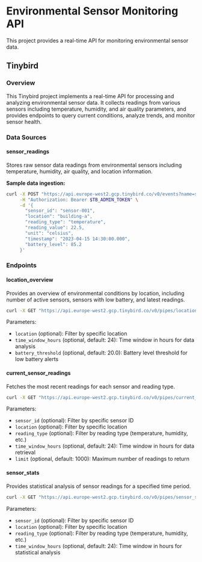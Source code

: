 
# Environmental Sensor Monitoring API

This project provides a real-time API for monitoring environmental sensor data.

## Tinybird

### Overview

This Tinybird project implements a real-time API for processing and analyzing environmental sensor data. It collects readings from various sensors including temperature, humidity, and air quality parameters, and provides endpoints to query current conditions, analyze trends, and monitor sensor health.

### Data Sources

#### sensor_readings

Stores raw sensor data readings from environmental sensors including temperature, humidity, air quality, and location information.

**Sample data ingestion:**

```bash
curl -X POST "https://api.europe-west2.gcp.tinybird.co/v0/events?name=sensor_readings" \
     -H "Authorization: Bearer $TB_ADMIN_TOKEN" \
     -d '{
       "sensor_id": "sensor-001",
       "location": "building-a",
       "reading_type": "temperature",
       "reading_value": 22.5,
       "unit": "celsius",
       "timestamp": "2023-04-15 14:30:00.000",
       "battery_level": 85.2
     }'
```

### Endpoints

#### location_overview

Provides an overview of environmental conditions by location, including number of active sensors, sensors with low battery, and latest readings.

```bash
curl -X GET "https://api.europe-west2.gcp.tinybird.co/v0/pipes/location_overview.json?token=$TB_ADMIN_TOKEN&location=building-a&time_window_hours=24&battery_threshold=20.0"
```

Parameters:
- `location` (optional): Filter by specific location
- `time_window_hours` (optional, default: 24): Time window in hours for data analysis
- `battery_threshold` (optional, default: 20.0): Battery level threshold for low battery alerts

#### current_sensor_readings

Fetches the most recent readings for each sensor and reading type.

```bash
curl -X GET "https://api.europe-west2.gcp.tinybird.co/v0/pipes/current_sensor_readings.json?token=$TB_ADMIN_TOKEN&sensor_id=sensor-001&location=building-a&reading_type=temperature&time_window_hours=24&limit=1000"
```

Parameters:
- `sensor_id` (optional): Filter by specific sensor ID
- `location` (optional): Filter by specific location 
- `reading_type` (optional): Filter by reading type (temperature, humidity, etc.)
- `time_window_hours` (optional, default: 24): Time window in hours for data retrieval
- `limit` (optional, default: 1000): Maximum number of readings to return

#### sensor_stats

Provides statistical analysis of sensor readings for a specified time period.

```bash
curl -X GET "https://api.europe-west2.gcp.tinybird.co/v0/pipes/sensor_stats.json?token=$TB_ADMIN_TOKEN&sensor_id=sensor-001&location=building-a&reading_type=temperature&time_window_hours=24"
```

Parameters:
- `sensor_id` (optional): Filter by specific sensor ID
- `location` (optional): Filter by specific location
- `reading_type` (optional): Filter by reading type (temperature, humidity, etc.)
- `time_window_hours` (optional, default: 24): Time window in hours for statistical analysis

